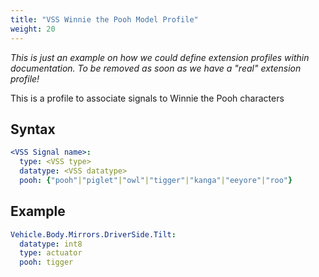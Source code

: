 ```yaml
---
title: "VSS Winnie the Pooh Model Profile"
weight: 20
---
```


*This is just an example on how we could define extension profiles within documentation.*
*To be removed as soon as we have a "real" extension profile!*

This is a profile to associate signals to Winnie the Pooh characters

## Syntax

```yaml
<VSS Signal name>:
  type: <VSS type>
  datatype: <VSS datatype>
  pooh: {"pooh"|"piglet"|"owl"|"tigger"|"kanga"|"eeyore"|"roo"}
```

## Example

```yaml
Vehicle.Body.Mirrors.DriverSide.Tilt:
  datatype: int8
  type: actuator
  pooh: tigger
  ```
